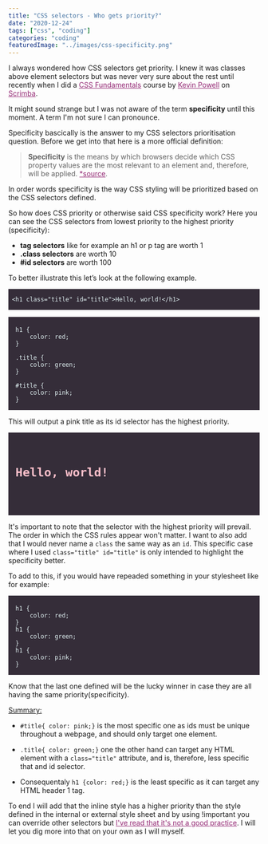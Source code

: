 ```yaml
---
title: "CSS selectors - Who gets priority?"
date: "2020-12-24"
tags: ["css", "coding"]
categories: "coding"
featuredImage: "../images/css-specificity.png"
---
```


I always wondered how CSS selectors get priority. I knew it was classes above element selectors but was never very sure about the rest until recently when I did a <a style="color: #942874; text-decoration:underline" target="blank" href="https://scrimba.com/playlist/pVLpVsk">CSS Fundamentals</a> course by <a style="color: #942874; text-decoration:underline" target="blank" href="https://youtube.com/kevinpowell">Kevin Powell</a> on <a style="color: #942874; text-decoration:underline" target="blank" href="https://scrimba.com/">Scrimba</a>.

It might sound strange but I was not aware of the term <b>specificity</b> until this moment. A term I'm not sure I can pronounce.

Specificity bascically is the answer to my CSS selectors prioritisation question. Before we get into that here is a more official definition:

> <b>Specificity</b> is the means by which browsers decide which CSS property values are the most relevant to an element and, therefore, will be applied. <a style="color: #942874; text-decoration:underline" target="blank" href="https://developer.mozilla.org/en-US/docs/Web/CSS/Specificity">\*source</a>.

In order words specificity is the way CSS styling will be prioritized based on the CSS selectors defined.

So how does CSS priority or otherwise said CSS specificity work? Here you can see the CSS selectors from lowest priority to the highest priority (specificity):

- <b>tag selectors</b> like for example an h1 or p tag are worth 1
- <b>.class selectors</b> are worth 10
- <b>#id selectors</b> are worth 100

To better illustrate this let’s look at the following example.

<!-- <pre class="line-numbers" style="max-width=300px; background: #352d39; color:#e3f4f5; font-family: Open Sans,sans-serif">
<code class="language-markup">
  <h1 class="title" id="title">Hello world!</h1>
  </code>
</pre> -->
<pre class="line-numbers" style="max-width=300px; background: #352d39; color:#e3f4f5; font-family: Open Sans,sans-serif">
<code>
 &lt;h1 class="title" id="title"&gt;Hello, world!&lt;/h1&gt;
 
</code></pre>

<pre class="line-numbers" style="max-width=300px; background: #352d39; color:#e3f4f5; font-family: Open Sans,sans-serif">
 <code class="language-html">
  h1 {
      color: red;
  }

  .title {
      color: green;
  }

  #title {
      color: pink;
  }
 </code>
</pre>

This will output a pink title as its id selector has the highest priority.

<pre class="line-numbers" style="max-width=300px; background: #352d39; color:#e3f4f5; font-family: Open Sans,sans-serif">
 <code class="language-markup">
 <h1 class="title" id="title"> Hello, world!</h1>
 <style>
  h1{
      color:red;
  }
  .title{
      color:green;
  }
  #title{
      color:pink!important;
  }
  </style>
 </code>
</pre>

It's important to note that the selector with the highest priority will prevail. The order in which the CSS rules appear won't matter. I want to also add that I would never name a `class` the same way as an `id`. This specific case where I used `class="title" id="title"` is only intended to highlight the specificity better.

To add to this, if you would have repeaded something in your stylesheet like for example:

<pre class="line-numbers" style="max-width=300px; background: #352d39; color:#e3f4f5; font-family: Open Sans,sans-serif">
 <code class="language-html">
  h1 {
      color: red;
  }
  h1 {
      color: green;
  }
  h1 {
      color: pink;
  }
 </code>
</pre>

Know that the last one defined will be the lucky winner in case they are all having the same priority(specificity).

<u>Summary:</u>

- `#title{ color: pink;}` is the most specific one as ids must be unique throughout a webpage, and should only target one element.

- `.title{ color: green;}` one the other hand can target any HTML element with a `class="title"` attribute, and is, therefore, less specific that and id selector.

- Consequentaly `h1 {color: red;}` is the least specific as it can target any HTML header 1 tag.

To end I will add that the inline style has a higher priority than the style defined in the internal or external style sheet and by using !important you can override other selectors but <a style="color: #942874; text-decoration:underline" target="blank" href="https://stackoverflow.com/questions/3706819/what-are-the-implications-of-using-important-in-css">I've read that it's not a good practice</a>. I will let you dig more into that on your own as I will myself.

